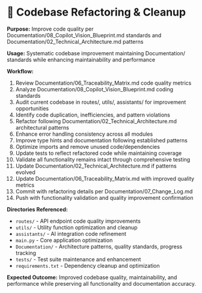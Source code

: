 # 🧹 Codebase Refactoring & Cleanup
**Purpose:** Improve code quality per Documentation/08_Copilot_Vision_Blueprint.md standards and Documentation/02_Technical_Architecture.md patterns

**Usage:** Systematic codebase improvement maintaining Documentation/ standards while enhancing maintainability and performance

**Workflow:**
1. Review Documentation/06_Traceability_Matrix.md code quality metrics
2. Analyze Documentation/08_Copilot_Vision_Blueprint.md coding standards
3. Audit current codebase in routes/, utils/, assistants/ for improvement opportunities
4. Identify code duplication, inefficiencies, and pattern violations
5. Refactor following Documentation/02_Technical_Architecture.md architectural patterns
6. Enhance error handling consistency across all modules
7. Improve type hints and documentation following established patterns
8. Optimize imports and remove unused code/dependencies
9. Update tests to reflect refactored code while maintaining coverage
10. Validate all functionality remains intact through comprehensive testing
11. Update Documentation/02_Technical_Architecture.md if patterns evolved
12. Update Documentation/06_Traceability_Matrix.md with improved quality metrics
13. Commit with refactoring details per Documentation/07_Change_Log.md
14. Push with functionality validation and quality improvement confirmation

**Directories Referenced:**
- `routes/` - API endpoint code quality improvements
- `utils/` - Utility function optimization and cleanup
- `assistants/` - AI integration code refinement
- `main.py` - Core application optimization
- `Documentation/` - Architecture patterns, quality standards, progress tracking
- `tests/` - Test suite maintenance and enhancement
- `requirements.txt` - Dependency cleanup and optimization

**Expected Outcome:** Improved codebase quality, maintainability, and performance while preserving all functionality and documentation accuracy.
